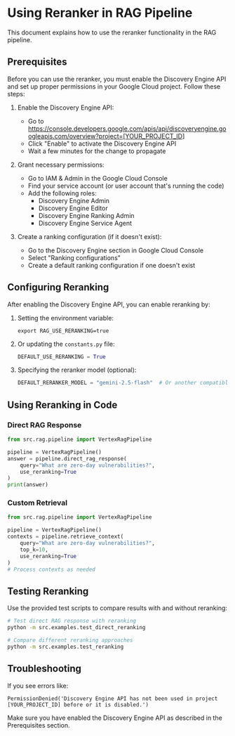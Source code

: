 # Using Reranker in RAG Pipeline

This document explains how to use the reranker functionality in the RAG pipeline.

## Prerequisites

Before you can use the reranker, you must enable the Discovery Engine API and set up proper permissions in your Google Cloud project. Follow these steps:

1. Enable the Discovery Engine API:
   - Go to https://console.developers.google.com/apis/api/discoveryengine.googleapis.com/overview?project=[YOUR_PROJECT_ID]
   - Click "Enable" to activate the Discovery Engine API
   - Wait a few minutes for the change to propagate

2. Grant necessary permissions:
   - Go to IAM & Admin in the Google Cloud Console
   - Find your service account (or user account that's running the code)
   - Add the following roles:
     - Discovery Engine Admin
     - Discovery Engine Editor
     - Discovery Engine Ranking Admin
     - Discovery Engine Service Agent

3. Create a ranking configuration (if it doesn't exist):
   - Go to the Discovery Engine section in Google Cloud Console
   - Select "Ranking configurations"
   - Create a default ranking configuration if one doesn't exist

## Configuring Reranking

After enabling the Discovery Engine API, you can enable reranking by:

1. Setting the environment variable:
   ```
   export RAG_USE_RERANKING=true
   ```

2. Or updating the `constants.py` file:
   ```python
   DEFAULT_USE_RERANKING = True
   ```

3. Specifying the reranker model (optional):
   ```python
   DEFAULT_RERANKER_MODEL = "gemini-2.5-flash"  # Or another compatible model
   ```

## Using Reranking in Code

### Direct RAG Response

```python
from src.rag.pipeline import VertexRagPipeline

pipeline = VertexRagPipeline()
answer = pipeline.direct_rag_response(
    query="What are zero-day vulnerabilities?",
    use_reranking=True
)
print(answer)
```

### Custom Retrieval

```python
from src.rag.pipeline import VertexRagPipeline

pipeline = VertexRagPipeline()
contexts = pipeline.retrieve_context(
    query="What are zero-day vulnerabilities?",
    top_k=10,
    use_reranking=True
)
# Process contexts as needed
```

## Testing Reranking

Use the provided test scripts to compare results with and without reranking:

```bash
# Test direct RAG response with reranking
python -m src.examples.test_direct_reranking

# Compare different reranking approaches
python -m src.examples.test_reranking
```

## Troubleshooting

If you see errors like:

```
PermissionDenied('Discovery Engine API has not been used in project [YOUR_PROJECT_ID] before or it is disabled.')
```

Make sure you have enabled the Discovery Engine API as described in the Prerequisites section.